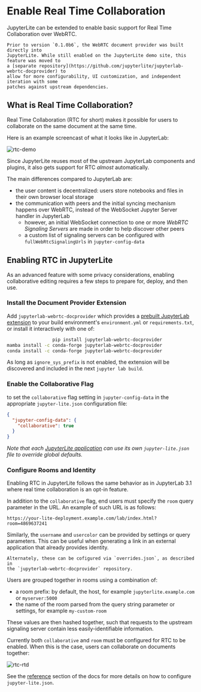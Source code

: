 # Enable Real Time Collaboration

JupyterLite can be extended to enable basic support for Real Time Collaboration over
WebRTC.

```{note}
Prior to version `0.1.0b6`, the WebRTC document provider was built directly into
JupyterLite. While still enabled on the JupyterLite demo site, this feature was moved to
a [separate repository](https://github.com/jupyterlite/jupyterlab-webrtc-docprovider) to
allow for more configurability, UI customization, and independent iteration with some
patches against upstream dependencies.
```

## What is Real Time Collaboration?

Real Time Collaboration (RTC for short) makes it possible for users to collaborate on
the same document at the same time.

Here is an example screencast of what it looks like in JupyterLab:

![rtc-demo](https://user-images.githubusercontent.com/591645/117701750-e6940280-b1c7-11eb-92e6-2ce0331febeb.gif)

Since JupyterLite reuses most of the upstream JupyterLab components and plugins, it also
gets support for RTC _almost_ automatically.

The main differences compared to JupyterLab are:

- the user content is decentralized: users store notebooks and files in their own
  browser local storage
- the communication with peers and the initial syncing mechanism happens over WebRTC,
  instead of the WebSocket Jupyter Server handler in JupyterLab
  - however, an initial WebSocket connection to one or more _WebRTC Signaling Servers_
    are made in order to help discover other peers
  - a custom list of signaling servers can be configured with `fullWebRtcSignalingUrls`
    in `jupyter-config-data`

## Enabling RTC in JupyterLite

As an advanced feature with some privacy considerations, enabling collaborative editing
requires a few steps to prepare for, deploy, and then use.

### Install the Document Provider Extension

Add `jupyterlab-webrtc-docprovider` which provides a [prebuilt JupyterLab extension] to
your build environment's `environment.yml` or `requirements.txt`, or install it
interactively with one of:

```bash
                 pip install jupyterlab-webrtc-docprovider
mamba install -c conda-forge jupyterlab-webrtc-docprovider
conda install -c conda-forge jupyterlab-webrtc-docprovider
```

As long as `ignore_sys_prefix` is not enabled, the extension will be discovered and
included in the next `jupyter lab build`.

[prebuilt jupyterlab extension]:
  https://jupyterlab.readthedocs.io/en/stable/user/extensions.html#installing-extensions

### Enable the Collaborative Flag

to set the `collaborative` flag setting in `jupyter-config-data` in the appropriate
`jupyter-lite.json` configuration file:

```json
{
  "jupyter-config-data": {
    "collaborative": true
  }
}
```

_Note that each [JupyterLite application](../applications/index.md) can use its own
`jupyter-lite.json` file to override global defaults._

### Configure Rooms and Identity

Enabling RTC in JupyterLite follows the same behavior as in JupyterLab 3.1 where real
time collaboration is an opt-in feature.

In addition to the `collaborative` flag, end users must specify the `room` query
parameter in the URL. An example of such URL is as follows:

`https://your-lite-deployment.example.com/lab/index.html?room=4869637241`

Similarly, the `username` and `usercolor` can be provided by settings or query
parameters. This can be useful when generating a link in an external application that
already provides identity.

```{hint}
Alternately, these can be cofigured via `overrides.json`, as described in
the `jupyterlab-webrtc-docprovider` repository.
```

Users are grouped together in rooms using a combination of:

- a room prefix: by default, the host, for example `jupyterlite.example.com` or
  `myserver:5000`
- the name of the room parsed from the query string parameter or settings, for example
  `my-custom-room`

These values are then hashed together, such that requests to the upstream signaling
server contain less easily-identifiable information.

Currently both `collaborative` and `room` must be configured for RTC to be enabled. When
this is the case, users can collaborate on documents together:

![rtc-rtd](https://user-images.githubusercontent.com/591645/125045331-2af33000-e09d-11eb-909b-a7d1d46910f6.gif)

See the [reference](../../reference/index.md) section of the docs for more details on
how to configure `jupyter-lite.json`.
